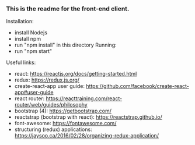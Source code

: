 ### This is the readme for the front-end client.

Installation: 
- install Nodejs
- install npm
- run "npm install" in this directory
Running: 
- run "npm start"

Useful links:
- react: https://reactjs.org/docs/getting-started.html
- redux: https://redux.js.org/
- create-react-app user guide: https://github.com/facebook/create-react-app#user-guide
- react router: https://reacttraining.com/react-router/web/guides/philosophy
- bootstrap (4): https://getbootstrap.com/
- reactstrap (bootstrap with react): https://reactstrap.github.io/
- font-awesome: https://fontawesome.com/
- structuring (redux) applications: https://jaysoo.ca/2016/02/28/organizing-redux-application/

